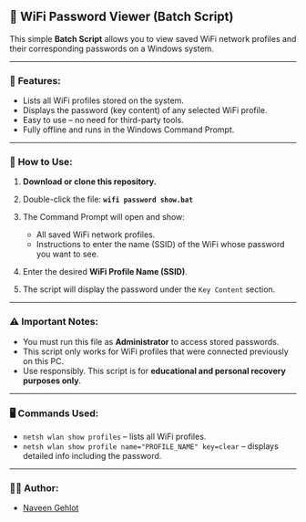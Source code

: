 

## 📶 WiFi Password Viewer (Batch Script)

This simple **Batch Script** allows you to view saved WiFi network profiles and their corresponding passwords on a Windows system.

---

### 🔧 **Features:**

* Lists all WiFi profiles stored on the system.
* Displays the password (key content) of any selected WiFi profile.
* Easy to use – no need for third-party tools.
* Fully offline and runs in the Windows Command Prompt.

---

### 🚀 **How to Use:**

1. **Download or clone this repository.**

2. Double-click the file:
   **`wifi password show.bat`**

3. The Command Prompt will open and show:

   * All saved WiFi network profiles.
   * Instructions to enter the name (SSID) of the WiFi whose password you want to see.

4. Enter the desired **WiFi Profile Name (SSID)**.

5. The script will display the password under the `Key Content` section.

---

### ⚠️ **Important Notes:**

* You must run this file as **Administrator** to access stored passwords.
* This script only works for WiFi profiles that were connected previously on this PC.
* Use responsibly. This script is for **educational and personal recovery purposes only**.

---

### 🖥️ **Commands Used:**

* `netsh wlan show profiles` – lists all WiFi profiles.
* `netsh wlan show profile name="PROFILE_NAME" key=clear` – displays detailed info including the password.

---

### 👨‍💻 **Author:**

- [Naveen Gehlot](https://github.com/Naveengehlot003)

